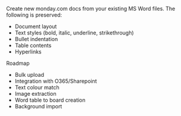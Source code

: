 
Create new monday.com docs from your existing MS Word files. The following is preserved:

* Document layout
* Text styles (bold, italic, underline, strikethrough)
* Bullet indentation
* Table contents
* Hyperlinks

Roadmap

* Bulk upload
* Integration with O365/Sharepoint
* Text colour match
* Image extraction
* Word table to board creation
* Background import